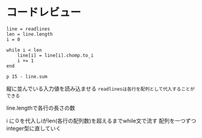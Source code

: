 # コードレビュー

```
line = readlines
len = line.length
i = 0

while i < len
    line[i] = line[i].chomp.to_i
    i += 1
end

p 15 - line.sum
```


縦に並んでいる入力値を読み込ませる
`readlinesは各行を配列として代入することができる`

line.lengthで各行の長さの数

i に０を代入しiがlen(各行の配列数)を超えるまでwhile文で流す
配列を一つずつinteger型に直していく

